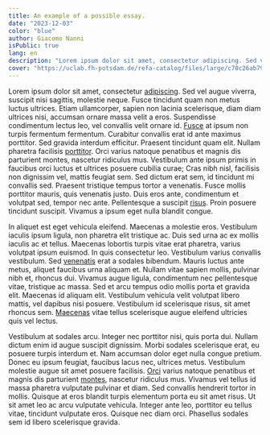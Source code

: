 ```yaml
---
title: An example of a possible essay.
date: "2023-12-03"
color: "blue"
author: Giacomo Nanni
isPublic: true
lang: en
description: "Lorem ipsum dolor sit amet, consectetur adipiscing. Sed vel augue viverra, suscipit nisi sagittis, molestie neque."
cover: "https://uclab.fh-potsdam.de/refa-catalog/files/large/c70c26ab79548a46066efc31bf517afc08127c66.jpg"
---
```


Lorem ipsum dolor sit amet, consectetur [adipiscing](item/9799). Sed vel augue viverra, suscipit nisi sagittis, molestie neque. Fusce tincidunt quam non metus luctus ultrices. Etiam ullamcorper, sapien non lacinia scelerisque, diam diam ultrices nisi, accumsan ornare massa velit a eros. Suspendisse condimentum lectus leo, vel convallis velit ornare id. [Fusce](item/7740) at ipsum non turpis fermentum fermentum. Curabitur convallis erat id ante maximus porttitor. Sed gravida interdum efficitur. Praesent tincidunt quam elit.
Nullam pharetra facilisis [porttitor](item/19640). Orci varius natoque penatibus et magnis dis parturient montes, nascetur ridiculus mus. Vestibulum ante ipsum primis in faucibus orci luctus et ultrices posuere cubilia curae; Cras nibh nisl, facilisis non dignissim vel, mattis feugiat sem. Sed dictum erat sem, id tincidunt mi convallis sed. Praesent tristique tempus tortor a venenatis. Fusce mollis porttitor mauris, quis venenatis justo. Duis eros ante, condimentum et volutpat sed, tempor nec ante. Pellentesque a suscipit [risus](item/28246). Proin posuere tincidunt suscipit. Vivamus a ipsum eget nulla blandit congue.

In aliquet est eget vehicula eleifend. Maecenas a molestie eros. Vestibulum iaculis ipsum ligula, non pharetra elit tristique ac. Duis sed urna ac ex mollis iaculis ac et tellus. Maecenas lobortis turpis vitae erat pharetra, varius volutpat ipsum euismod. In quis consectetur leo. Vestibulum varius convallis vestibulum. Sed [venenatis](media/48643) erat a sodales bibendum. Mauris luctus ante metus, aliquet faucibus urna aliquam et. Nullam vitae sapien mollis, pulvinar nibh et, rhoncus dui. Vivamus augue ligula, condimentum nec pellentesque vitae, tristique ac massa. Sed et arcu tempus odio mollis porta et gravida elit. Maecenas id aliquam elit. Vestibulum vehicula velit volutpat libero mattis, vel dapibus nisi posuere. Vestibulum id scelerisque risus, sit amet rhoncus sem. [Maecenas](item/75) vitae tellus scelerisque augue eleifend ultricies quis vel lectus.

Vestibulum at sodales arcu. Integer nec porttitor nisi, quis porta dui. Nullam dictum enim id augue suscipit dignissim. Morbi sodales scelerisque erat, eu posuere turpis interdum et. Nam accumsan dolor eget nulla congue pretium. Donec eu ipsum feugiat, faucibus lacus nec, ultrices metus. Vestibulum molestie augue sit amet posuere facilisis. [Orci](item/59) varius natoque penatibus et magnis dis parturient [montes](item/87), nascetur ridiculus mus. Vivamus vel tellus id massa pharetra vulputate pulvinar et diam. Sed convallis hendrerit tortor in mollis. Quisque at eros blandit turpis elementum porta eu sit amet risus. Ut sit amet leo ac arcu vulputate vehicula. Integer ante leo, porttitor eu tellus vitae, tincidunt vulputate eros. Quisque nec diam orci. Phasellus sodales sem id libero scelerisque gravida.
